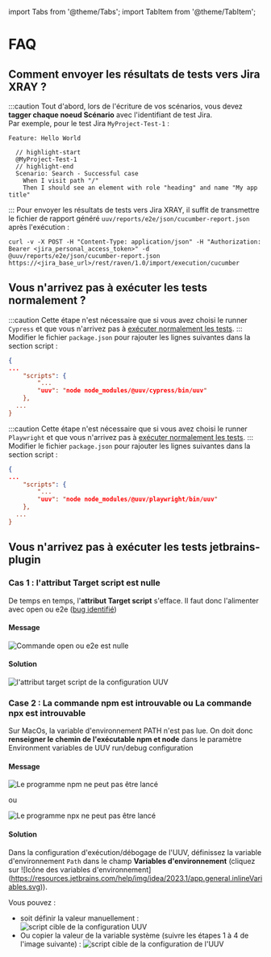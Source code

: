 import Tabs from '@theme/Tabs';
import TabItem from '@theme/TabItem';

# FAQ

## Comment envoyer les résultats de tests vers Jira XRAY ?
:::caution
Tout d'abord, lors de l'écriture de vos scénarios, vous devez **tagger chaque noeud Scénario** avec l'identifiant de test Jira.<br/>
Par exemple, pour le test Jira `MyProject-Test-1` :
```gherkin title='uuv/e2e/first-test.feature'
Feature: Hello World

  // highlight-start
  @MyProject-Test-1
  // highlight-end
  Scenario: Search - Successful case
    When I visit path "/"
    Then I should see an element with role "heading" and name "My app title"
```
:::
Pour envoyer les résultats de tests vers Jira XRAY, il suffit de transmettre le fichier de rapport généré `uuv/reports/e2e/json/cucumber-report.json` après l'exécution :
<Tabs>
<TabItem value="curl" label="curl">

```shell
curl -v -X POST -H "Content-Type: application/json" -H "Authorization: Bearer <jira_personal_access_token>" -d @uuv/reports/e2e/json/cucumber-report.json https://<jira_base_url>/rest/raven/1.0/import/execution/cucumber
```

</TabItem>
</Tabs>

## Vous n'arrivez pas à exécuter les tests normalement ?

<Tabs>
<TabItem value="cypress" label="Cypress">

:::caution
Cette étape n'est nécessaire que si vous avez choisi le runner `Cypress` et que vous n'arrivez pas à [exécuter normalement les tests](/docs/test/running-test).
:::
Modifier le fichier `package.json` pour rajouter les lignes suivantes dans la section script :

```json title='package.json'
{
...
    "scripts": {
        "...
        "uuv": "node node_modules/@uuv/cypress/bin/uuv"
    },
  ...
}
```

</TabItem>
<TabItem value="playwright" label="Playwright">

:::caution
Cette étape n'est nécessaire que si vous avez choisi le runner `Playwright` et que vous n'arrivez pas à [exécuter normalement les tests](/docs/test/running-test).
:::
Modifier le fichier `package.json` pour rajouter les lignes suivantes dans la section script :

```json title='package.json'
{
...
    "scripts": {
        "...
        "uuv": "node node_modules/@uuv/playwright/bin/uuv"
    },
  ...
}
```

</TabItem>
</Tabs>

## Vous n'arrivez pas à exécuter les tests jetbrains-plugin

### Cas 1 : l'attribut Target script est nulle
De temps en temps, l'**attribut Target script** s'efface. Il faut donc l'alimenter avec open ou e2e ([bug identifié](https://github.com/e2e-test-quest/uuv/issues/305 "Ouverture dans un nouvel onglet du bug 305"))

#### Message

![Commande open ou e2e est nulle](@site/static/img/docs/jetbrain-plugin/error/error_command_open_or_e2e.png)

#### Solution

![l'attribut target script de la configuration UUV](@site/static/img/docs/jetbrain-plugin/error/solution_open_e2e_command.png)

### Case 2 : La commande npm est introuvable ou La commande npx est introuvable
Sur MacOs, la variable d'environnement PATH n'est pas lue. On doit donc **renseigner le chemin de l'exécutable npm et node** dans le paramètre Environment variables de UUV run/debug configuration

#### Message

![Le programme npm ne peut pas être lancé](@site/static/img/docs/jetbrain-plugin/error/error_path_inaccessible_npm.png)

ou 

![Le programme npx ne peut pas être lancé](@site/static/img/docs/jetbrain-plugin/error/error_path_inaccessible_npx.png)

#### Solution

Dans la configuration d'exécution/débogage de l'UUV, définissez la variable d'environnement `Path` dans le champ **Variables d'environnement** (cliquez sur ![Icône des variables d'environnement] (https://resources.jetbrains.com/help/img/idea/2023.1/app.general.inlineVariables.svg)).

Vous pouvez :
- soit définir la valeur manuellement :
  ![script cible de la configuration UUV](@site/static/img/docs/jetbrain-plugin/error/solution_path_inaccessible.png)
- Ou copier la valeur de la variable système (suivre les étapes 1 à 4 de l'image suivante) :
  ![script cible de la configuration de l'UUV](@site/static/img/docs/jetbrain-plugin/error/solution_env_variable.png)
